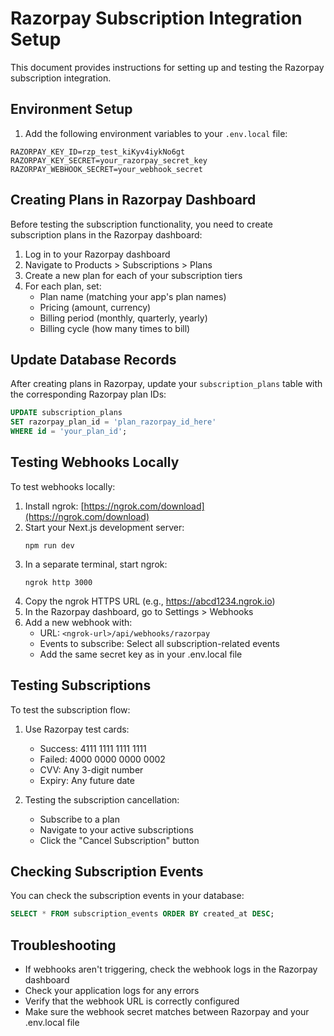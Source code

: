 # Razorpay Subscription Integration Setup

This document provides instructions for setting up and testing the Razorpay subscription integration.

## Environment Setup

1. Add the following environment variables to your `.env.local` file:

```
RAZORPAY_KEY_ID=rzp_test_kiKyv4iykNo6gt
RAZORPAY_KEY_SECRET=your_razorpay_secret_key
RAZORPAY_WEBHOOK_SECRET=your_webhook_secret
```

## Creating Plans in Razorpay Dashboard

Before testing the subscription functionality, you need to create subscription plans in the Razorpay dashboard:

1. Log in to your Razorpay dashboard
2. Navigate to Products > Subscriptions > Plans
3. Create a new plan for each of your subscription tiers
4. For each plan, set:
   - Plan name (matching your app's plan names)
   - Pricing (amount, currency)
   - Billing period (monthly, quarterly, yearly)
   - Billing cycle (how many times to bill)

## Update Database Records

After creating plans in Razorpay, update your `subscription_plans` table with the corresponding Razorpay plan IDs:

```sql
UPDATE subscription_plans 
SET razorpay_plan_id = 'plan_razorpay_id_here'
WHERE id = 'your_plan_id';
```

## Testing Webhooks Locally

To test webhooks locally:

1. Install ngrok: [https://ngrok.com/download](https://ngrok.com/download)
2. Start your Next.js development server:
   ```
   npm run dev
   ```
3. In a separate terminal, start ngrok:
   ```
   ngrok http 3000
   ```
4. Copy the ngrok HTTPS URL (e.g., https://abcd1234.ngrok.io)
5. In the Razorpay dashboard, go to Settings > Webhooks
6. Add a new webhook with:
   - URL: `<ngrok-url>/api/webhooks/razorpay`
   - Events to subscribe: Select all subscription-related events
   - Add the same secret key as in your .env.local file

## Testing Subscriptions

To test the subscription flow:

1. Use Razorpay test cards:
   - Success: 4111 1111 1111 1111
   - Failed: 4000 0000 0000 0002
   - CVV: Any 3-digit number
   - Expiry: Any future date

2. Testing the subscription cancellation:
   - Subscribe to a plan
   - Navigate to your active subscriptions
   - Click the "Cancel Subscription" button

## Checking Subscription Events

You can check the subscription events in your database:

```sql
SELECT * FROM subscription_events ORDER BY created_at DESC;
```

## Troubleshooting

- If webhooks aren't triggering, check the webhook logs in the Razorpay dashboard
- Check your application logs for any errors
- Verify that the webhook URL is correctly configured
- Make sure the webhook secret matches between Razorpay and your .env.local file 